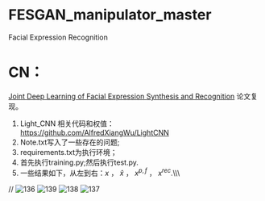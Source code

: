 # FESGAN_manipulator_master
Facial Expression Recognition
# CN：
[Joint Deep Learning of Facial Expression Synthesis and Recognition](https://ieeexplore.ieee.org/document/8943107) 论文复现。
1. Light_CNN 相关代码和权值：https://github.com/AlfredXiangWu/LightCNN
2. Note.txt写入了一些存在的问题;
3. requirements.txt为执行环境；
4. 首先执行training.py;然后执行test.py.
5. 一些结果如下，从左到右：$`x`$  ，   $`\widehat{x}`$   ，  $`x^{p,f}`$  ，  $`x^{rec}`$.\\\\\



//
![136](https://github.com/1056891520/FESGAN_manipulator_master/assets/71159747/e8f413e8-10a7-45ef-ad87-b2b159d1556c)
![139](https://github.com/1056891520/FESGAN_manipulator_master/assets/71159747/2f836e21-a0f9-47e5-858b-90b16e59becf)
![138](https://github.com/1056891520/FESGAN_manipulator_master/assets/71159747/82087910-690b-4ce3-bcad-c990763b9ec4)
![137](https://github.com/1056891520/FESGAN_manipulator_master/assets/71159747/c37186f7-0810-4656-84c6-cef9ee6c363d)
